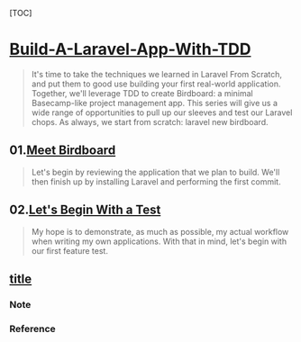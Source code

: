 [TOC]

# [Build-A-Laravel-App-With-TDD](https://laracasts.com/series/build-a-laravel-app-with-tdd)

> It's time to take the techniques we learned in Laravel From Scratch, and put them to good use building your first real-world application. Together, we'll leverage TDD to create Birdboard: a minimal Basecamp-like project management app.  This series will give us a wide range of opportunities to pull up our sleeves and test our Laravel chops. As always, we start from scratch: laravel new birdboard.

## 01.[Meet Birdboard](https://laracasts.com/series/build-a-laravel-app-with-tdd/episodes/1)

> Let's begin by reviewing the application that we plan to build. We'll then finish up by installing Laravel and performing the first commit.

## 02.[Let's Begin With a Test](https://laracasts.com/series/build-a-laravel-app-with-tdd/episodes/2)

> My hope is to demonstrate, as much as possible, my actual workflow when writing my own applications. With that in mind, let's begin with our first feature test.

## [title](url)

> 

### Note

### Reference
